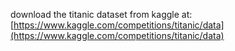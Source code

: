 download the titanic dataset from kaggle at: [https://www.kaggle.com/competitions/titanic/data](https://www.kaggle.com/competitions/titanic/data)